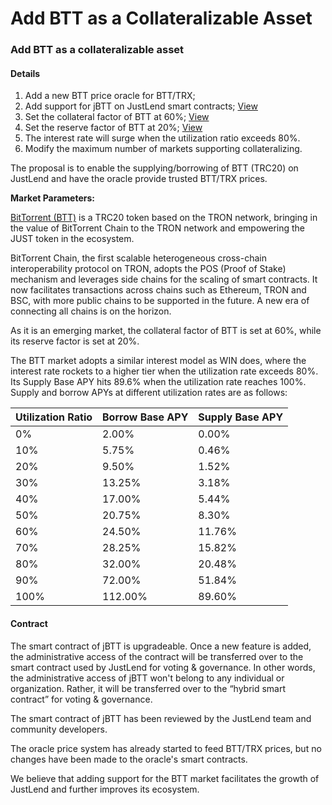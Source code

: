 # Add BTT as a Collateralizable Asset

### Add BTT as a collateralizable asset

#### Details

1. Add a new BTT price oracle for BTT/TRX;
2. Add support for jBTT on JustLend smart contracts; [View](https://tronscan.org/#/contract/TUaUHU9Dy8x5yNi1pKnFYqHWojot61Jfto/code)
3. Set the collateral factor of BTT at 60%; [View](https://tronscan.org/#/contract/TUaUHU9Dy8x5yNi1pKnFYqHWojot61Jfto/code)
4. Set the reserve factor of BTT at 20%; [View](https://tronscan.org/#/contract/TUaUHU9Dy8x5yNi1pKnFYqHWojot61Jfto/code)
5. The interest rate will surge when the utilization ratio exceeds 80%.
6. Modify the maximum number of markets supporting collateralizing.

The proposal is to enable the supplying/borrowing of BTT (TRC20) on JustLend and have the oracle provide trusted BTT/TRX prices.

**Market Parameters:**

[BitTorrent (BTT)](https://tronscan.org/#/token20/TAFjULxiVgT4qWk6UZwjqwZXTSaGaqnVp4) is a TRC20 token based on the TRON network, bringing in the value of BitTorrent Chain to the TRON network and empowering the JUST token in the ecosystem.

BitTorrent Chain, the first scalable heterogeneous cross-chain interoperability protocol on TRON, adopts the POS (Proof of Stake) mechanism and leverages side chains for the scaling of smart contracts. It now facilitates transactions across chains such as Ethereum, TRON and BSC, with more public chains to be supported in the future. A new era of connecting all chains is on the horizon.

As it is an emerging market, the collateral factor of BTT is set at 60%, while its reserve factor is set at 20%.

The BTT market adopts a similar interest model as WIN does, where the interest rate rockets to a higher tier when the utilization rate exceeds 80%. Its Supply Base APY hits 89.6% when the utilization rate reaches 100%. Supply and borrow APYs at different utilization rates are as follows:

| Utilization Ratio | Borrow Base APY | Supply Base APY |
| ----------------- | --------------- | --------------- |
| 0%                | 2.00%           | 0.00%           |
| 10%               | 5.75%           | 0.46%           |
| 20%               | 9.50%           | 1.52%           |
| 30%               | 13.25%          | 3.18%           |
| 40%               | 17.00%          | 5.44%           |
| 50%               | 20.75%          | 8.30%           |
| 60%               | 24.50%          | 11.76%          |
| 70%               | 28.25%          | 15.82%          |
| 80%               | 32.00%          | 20.48%          |
| 90%               | 72.00%          | 51.84%          |
| 100%              | 112.00%         | 89.60%          |

#### Contract

The smart contract of jBTT is upgradeable. Once a new feature is added, the administrative access of the contract will be transferred over to the smart contract used by JustLend for voting & governance. In other words, the administrative access of jBTT won't belong to any individual or organization. Rather, it will be transferred over to the “hybrid smart contract” for voting & governance.

The smart contract of jBTT has been reviewed by the JustLend team and community developers.

The oracle price system has already started to feed BTT/TRX prices, but no changes have been made to the oracle's smart contracts.

We believe that adding support for the BTT market facilitates the growth of JustLend and further improves its ecosystem.
